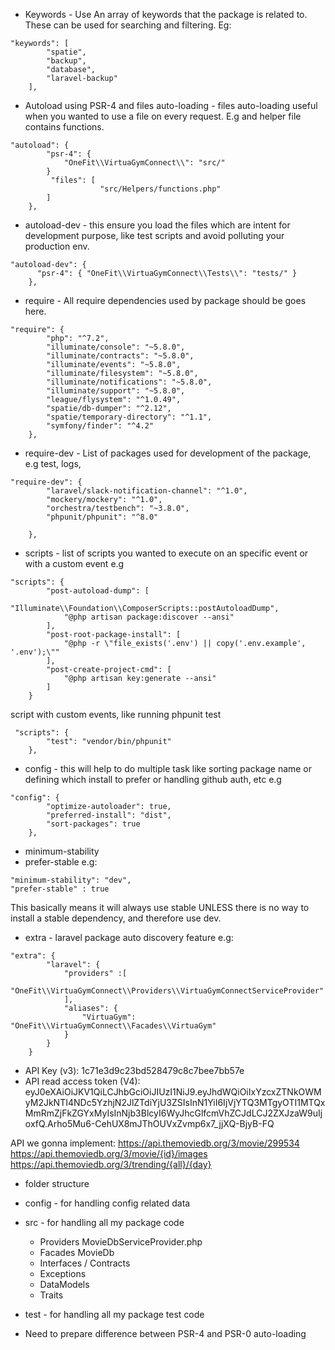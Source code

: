 * Keywords - Use An array of keywords that the package is related to. These can be used for searching and filtering.
Eg:
```
"keywords": [
        "spatie",
        "backup",
        "database",
        "laravel-backup"
    ],
```
* Autoload using PSR-4 and files auto-loading - files auto-loading useful when you wanted to use a file on every request.
E.g and helper file contains functions.
```
"autoload": {
        "psr-4": {
            "OneFit\\VirtuaGymConnect\\": "src/"
        }
         "files": [
                    "src/Helpers/functions.php"
        ]
    },
``` 
* autoload-dev - this ensure you load the files which are intent for development purpose, 
like test scripts and avoid polluting your production env. 
```
"autoload-dev": {
      "psr-4": { "OneFit\\VirtuaGymConnect\\Tests\\": "tests/" }
    },
```
* require - All require dependencies used by package should be goes here.
```
"require": {
        "php": "^7.2",
        "illuminate/console": "~5.8.0",
        "illuminate/contracts": "~5.8.0",
        "illuminate/events": "~5.8.0",
        "illuminate/filesystem": "~5.8.0",
        "illuminate/notifications": "~5.8.0",
        "illuminate/support": "~5.8.0",
        "league/flysystem": "^1.0.49",
        "spatie/db-dumper": "^2.12",
        "spatie/temporary-directory": "^1.1",
        "symfony/finder": "^4.2"
    },
```
* require-dev - List of packages used for development of the package, e.g test, logs, 
```
"require-dev": {
        "laravel/slack-notification-channel": "^1.0",
        "mockery/mockery": "^1.0",
        "orchestra/testbench": "~3.8.0",
        "phpunit/phpunit": "^8.0"

    },
```
* scripts - list of scripts you wanted to execute on an specific event or with a custom event
e.g 
```
"scripts": {
        "post-autoload-dump": [
            "Illuminate\\Foundation\\ComposerScripts::postAutoloadDump",
            "@php artisan package:discover --ansi"
        ],
        "post-root-package-install": [
            "@php -r \"file_exists('.env') || copy('.env.example', '.env');\""
        ],
        "post-create-project-cmd": [
            "@php artisan key:generate --ansi"
        ]
    }
```
script with custom events, like running phpunit test
```
 "scripts": {
        "test": "vendor/bin/phpunit"
    },
```
* config - this will help to do multiple task like sorting package name or defining which install to prefer or handling github auth, etc
e.g 
```
"config": {
        "optimize-autoloader": true,
        "preferred-install": "dist",
        "sort-packages": true
    },
```
* minimum-stability  
* prefer-stable 
e.g: 
```
"minimum-stability": "dev",
"prefer-stable" : true
```
This basically means it will always use stable UNLESS there is no way to install a stable dependency, and therefore use dev.

* extra - laravel package auto discovery feature
e.g: 
```
"extra": {
        "laravel": {
            "providers" :[
                "OneFit\\VirtuaGymConnect\\Providers\\VirtuaGymConnectServiceProvider"
            ],
            "aliases": {
                "VirtuaGym": "OneFit\\VirtuaGymConnect\\Facades\\VirtuaGym"
            }
        }
    }
```

* API Key (v3): 1c71e3d9c23bd528479c8c7bee7bb57e
* API read access token (V4): eyJ0eXAiOiJKV1QiLCJhbGciOiJIUzI1NiJ9.eyJhdWQiOiIxYzcxZTNkOWMyM2JkNTI4NDc5YzhjN2JlZTdiYjU3ZSIsInN1YiI6IjVjYTQ3MTgyOTI1MTQxMmRmZjFkZGYxMyIsInNjb3BlcyI6WyJhcGlfcmVhZCJdLCJ2ZXJzaW9uIjoxfQ.Arho5Mu6-CehUX8mJThOUVxZvmp6x7_jjXQ-BjyB-FQ

API we gonna implement:
https://api.themoviedb.org/3/movie/299534
https://api.themoviedb.org/3/movie/{id}/images
https://api.themoviedb.org/3/trending/{all}/{day}


- folder structure
- config - for handling config related data
- src - for handling all my package code
    - Providers
        MovieDbServiceProvider.php
    - Facades
        MovieDb
    - Interfaces / Contracts
    - Exceptions
    - DataModels
    - Traits
    
- test - for handling all my package test code



* Need to prepare difference between PSR-4 and PSR-0 auto-loading